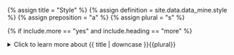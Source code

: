 <!--------------------------------------------- TITLE AND DEFINITION starts -->

{% assign title = "Style" %}
{% assign definition = site.data.data_mine.style %}
{% assign preposition = "a" %}
{% assign plural = "s" %}

<!--------------------------------------------- TITLE AND DEFINITION ends -->

{% if include.more == "yes" and include.heading == "more" %}
<details class='detailsCollapsible'><summary class='nobr'>Click to learn more about {{ title | downcase }}{{plural}}
</summary>
{% endif %}

{% if include.heading != "" and include.heading != "more" %}
{{include.heading}} {{title}}
{% endif %}

{% if include.icon != "no" %} 

{% if include.table == "yes" and include.icon != "no" %}
<table class='definitionTable'><tr><td>
{% endif %}

<img src='images/icons/{{include.icon}}{{ title | downcase | replace: " ", "-" }}.png' />

{% if include.table == "yes" and include.icon != "no" %}
</td><td>
{% endif %}

{% endif %}

{% if include.definition == "bold" %}
<strong>{{ definition }}</strong>
{% else %}
{% if include.definition != "no" %}
{{ definition }}
{% endif %}
{% endif %}

{% if include.table == "yes" and include.icon != "no" %}
</td></tr></table>
{% endif %}

{% if include.more == "yes" and include.content == "more" and include.heading != "more" %}
<details class='detailsCollapsible'><summary class='nobr'>Click to learn more about {{ title | downcase }}{{plural}}
</summary>
{% endif %}

{% if include.content != "no" %}

<!--------------------------------------------- CONTENT starts -->

A style applied to a polygon body or a polygon border node acts as the default style. Styles including colors, opacity, line width, and more, are defined in the node's configuration.

<!--------------------------------------------- CONTENT ends -->

{% endif %}

{% if include.more == "yes" and include.content != "more" and include.heading != "more" %}
<details class='detailsCollapsible'><summary class='nobr'>Click to learn more about {{ title | downcase }}{{plural}}
</summary>
{% endif %}

{% if include.adding != "" %}

{{include.adding}} Adding {{preposition}} {{title}} Node

<!--------------------------------------------- ADDING starts -->

To add a style, select *Add Style* on a polygon border or polygon body node menu.

<!--------------------------------------------- ADDING ends -->

{% endif %}

{% if include.configuring != "" %}

{{include.configuring}} Configuring the {{title}}

<!--------------------------------------------- CONFIGURING starts -->

Select *Configure Style* on the menu to access the configuration.

A typical definition for a polygon body style looks like this:

```json
{
    "default": {
        "opacity": 0.2,
        "paletteColor": "UI_COLOR.DARK_TURQUOISE"
    },
    "atMousePosition": {
        "opacity": 0.3,
        "paletteColor": "UI_COLOR.DARK_TURQUOISE"
    }
}
```

A typical definition for a polygon border style has a couple more properties:

```json
{
    "default": {
        "opacity": 0.2,
        "lineWidth": 1,
        "lineDash": [0,0],
        "paletteColor": "UI_COLOR.DARK_TURQUOISE"
    },
    "atMousePosition": {
        "opacity": 0.3,
        "lineWidth": 2,
        "lineDash": [0,0],
        "paletteColor": "UI_COLOR.RUSTED_RED"
    }
}
```

The first section of the definition refers, as explicitly stated, to the default state of the style.

The second section refers to the style assigned to the column or period on which the mouse pointer is located. This is very useful for highlighting the specific zone of interest as the user browses the charts.

* ```opacity``` is probably self-explanatory: it may range from ```0``` for a fully transparent object to ```1``` for a solid object.

* ```paletteColor``` sets the color for the *fill* or *stroke* in cases of polygon bodies and polygon borders respectively. Use the variable ```UI_COLOR``` followed by a ```.``` and any of the properties in the following list for a selection of currently available colors:

| Variable Value | RGB Value | Color Sample |
| :--- | :---: | :------------------- |
| ```DARK``` | 48, 48, 54 | <span style="display: block; background: RGB(48, 48, 54); border: 1px solid black;">&nbsp;</span> |
| ```LIGHT``` | 234, 226, 222 | <span style="display: block; background: RGB(234, 226, 222); border: 1px black; border: 1px solid black;">&nbsp;</span> |
| ```GREY``` | 150, 150, 150 | <span style="display: block; background: RGB(150, 150, 150); border: 1px solid black;">&nbsp;</span> |
| ```LIGHT_GREY``` | 247, 247, 247 | <span style="display: block; background: RGB(247, 247, 247); border: 1px solid black;">&nbsp;</span> |
| ```WHITE``` | 255, 255, 255 | <span style="display: block; background: RGB(255, 255, 255); border: 1px solid black;">&nbsp;</span> |
| ```BLACK``` | 0, 0, 0 | <span style="display: block; background: RGB(0, 0, 0); border: 1px solid black;">&nbsp;</span> |
| ```GOLDEN_ORANGE``` | 240, 162, 2 | <span style="display: block; background: RGB(240, 162, 2); border: 1px solid black;">&nbsp;</span> |
| ```RUSTED_RED``` | 204, 88, 53 | <span style="display: block; background: RGB(204, 88, 53); border: 1px solid black;">&nbsp;</span> |
| ```GREEN``` | 188, 214, 67 | <span style="display: block; background: RGB(188, 214, 67); border: 1px solid black;">&nbsp;</span> |
| ```RED``` | 223, 70, 60 | <span style="display: block; background: RGB(223, 70, 60); border: 1px solid black;">&nbsp;</span> |
| ```PATINATED_TURQUOISE``` | 27, 153, 139 | <span style="display: block; background: RGB(27, 153, 139); border: 1px solid black;">&nbsp;</span> |
| ```TITANIUM_YELLOW``` | 244, 228, 9 | <span style="display: block; background: RGB(244, 228, 9); border: 1px solid black;">&nbsp;</span> |
| ```MANGANESE_PURPLE``` | 91,80, 122 | <span style="display: block; background: RGB(91,80, 122); border: 1px solid black;">&nbsp;</span> |
| ```TURQUOISE``` | 74, 207, 217 | <span style="display: block; background: RGB(74, 207, 217); border: 1px solid black;">&nbsp;</span> |
| ```DARK_TURQUOISE``` | 2, 149, 170 | <span style="display: block; background: RGB(2, 149, 170); border: 1px solid black;">&nbsp;</span> |

* ```lineWidth``` is the width of the border line, which should be greater than 0.

* ```lineDash``` is used to turn the border into a dashed-line; the first value corresponds to the length of the dash while the second value defines the length of the space.

{% include note.html content="When using dashed lines, bear in mind that the drawing from one column or period is independent of the next. Big values for dashes and spaces may not work well for lines that span several columns." %}

<!--------------------------------------------- CONFIGURING ends -->

{% endif %}

{% if include.starting != "" %}

{{include.starting}} Starting {{preposition}} {{title}}

<!--------------------------------------------- STARTING starts -->

XXXXXXXXXXXXXXXXXXXXXXXXXXXXXXXXXXXXXXXXXXXXXXXXXXXXXX

<!--------------------------------------------- STARTING ends -->

{% endif %}

{% if include.more == "yes" %}
</details>
{% endif %}